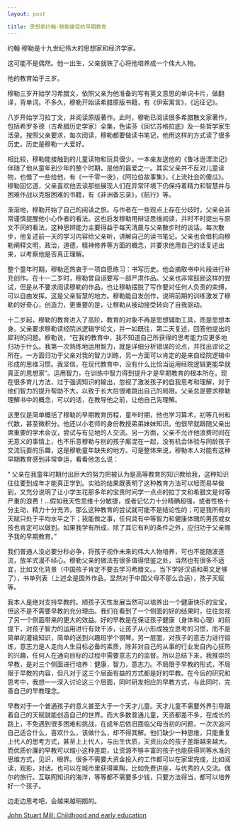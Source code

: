 ```yaml
---
layout: post

title: 思想家约翰·穆勒接受的早期教育
---
```


约翰·穆勒是十九世纪伟大的思想家和经济学家。

这可能不是偶然。他一出生，父亲就铁了心将他培养成一个伟大人物。

他的教育始于三岁。

穆勒三岁开始学习希腊文，依照父亲为他准备的写有英文意思的单词卡片，做翻译，背单词。不多久，穆勒开始读希腊原版书籍，有《伊索寓言》，《远征记》。

八岁开始学习拉丁文，并阅读原版著作。此时，穆勒已阅读很多希腊散文家著作，包括希罗多德（古希腊历史学家）全集，色诺芬《回忆苏格拉底》及一些哲学家生活录。按照父亲要求，每次阅读，穆勒都要做读书笔记，他用这样的方式读了很多历史。历史是穆勒一大爱好。

相比较，穆勒能接触到的儿童读物和玩具很少。一本亲友送他的《鲁冰逊漂流记》伴随了他从童年到少年的整个时期，是他的最爱之一。其实父亲并不反对儿童读物，也借了一些给他，有《一千零一夜》，《阿拉伯故事集》，《上流社会的傻瓜》。穆勒回忆道，父亲喜欢他去读那些展现人们在异常环境下仍保持着精力和智慧并与困难作战以克服困难的书籍，有《非洲备忘录》，《航行》等。

渐渐地，穆勒开始了自己的阅读之旅。与作者在一些观点上存在分歧时，父亲会非常谨慎提醒他小心作者的看法。这也启发穆勒用辩证思维阅读，并时不时提出与原文不同的看法，这种思辨能力主要得益于每天清晨与父亲散步时的谈话。每次散步，他复述前一天的学习内容给父亲听，讲解自己的读书笔记。父亲也会借机向穆勒阐释文明，政治，道德，精神修养等方面的概念，并要求他用自己的话复述出来，以考察他是否真正理解。

整个童年时期，穆勒还热衷于一项自愿练习：书写历史。他会摘取书中片段进行补充创作。在十一二岁时，穆勒曾自诩要写一部严肃作品。父亲也非常鼓励这样的尝试，但是从不要求阅读穆勒的作品，也让穆勒摆脱了写作要对任何人负责的束缚，可以自由发挥。这是父亲智慧的地方。穆勒能自发创作，说明前期的训练激发了穆勒的好奇心，创造力，更重要的是，让穆勒从被动接受转向了自我驱动。

十二岁起，穆勒的教育进入了高阶，教育的对象不再是思想辅助工具，而是思想本身。父亲要求穆勒读经院派逻辑学论文，并一如既往，第二天复述，回答他提出的犀利的问题。穆勒说，“在我的教育中，我不知道自己所获得的思考能力应更多地归功于什么。我第一次熟练地运用智力，就是详细分析错误的论点，并找出谬论之所在。一方面归功于父亲对我的智力训练，另一方面可以肯定的是来自经院逻辑中形成的思维习惯。我坚信，在现代教育中，没有什么比恰当运用经院逻辑更能早就真正的思想家”。运用智力，在训练中智力得到提升才是早期教育的根本所在。现在很多育儿方法，过于强调知识的输出，忽视了激发孩子的自我思考和理解，对于他们智力的提升帮助不大。以致于长大后很难跳出自己的局限。父亲总是要求穆勒理解书中的概念，可以的话，在教导他之前，让他自己先理解。

这里仅是简单概括了穆勒的早期教育历程，童年时期，他也学习算术，初等几何和代数，甚至微积分。他还以小老师的身份教授弟弟妹妹知识。他很早就跟随父亲出席重要的学术会议，尝试与有见地的人交流。另一方面，父亲不允许他浪费时间在无意义的事情上，也不乐意穆勒与别的孩子厮混在一起，没有机会体验与同龄孩子交流玩耍的乐趣，这是穆勒童年缺失的地方。可是整体来说，穆勒本人对能有这种早期教育感到非常幸运，看看他怎么说：

“ 父亲在我童年时期付出巨大的努力把被认为是高等教育的知识教给我，这种知识往往要到成年才能真正学到。实验的结果既表明了这种教育方法可以轻而易举做到，又充分说明了让小学生花那多年的宝贵时间学一点点的拉丁文和希腊文是何等严重的浪费！...假如我天性思维十分敏捷，或者记忆力十分精确超强，或者性格十分主动，精力十分充沛，那么这种教育的尝试就可能不是结论性的；可是我所有的天赋只处于平均水平之下；我能做之事，任何具有中等智力和健康体魄的男孩或女孩也肯定可以做到。如果我学有所成，除了其它有利的条件之外，应归功于父亲赐予我的早期教育。”

我们普通人没必要分秒必争，将孩子视作未来的伟大人物培养，可也不能随波逐流，放羊式漫不经心。穆勒父亲的做法有很多值得借鉴之处，当然也有很多不适宜，比如文化背景（中国孩子肯定不要去学习希腊文。。当下学好汉语和英文足够了），书单列表（上述全是国外作品，显然对于中国父母不那么合适），孩子天赋等。

我本人是绝对支持早教的。顺孩子天性发展当然可以培养出一个健康快乐的宝宝，但这不是不需要早教的充分理由。我们在看到了一个侧面的好的结果时，往往忽视了另一个侧面带来的更大的效益。好的早教是在保证孩子健康（身体和心理）的前提下，对孩子智力的运用进行有效干涉，让孩子从小形成独立思考的习惯，而不是简单的灌输知识，简单的送到兴趣班学个钢琴。另一层面，对孩子的意志力进行锻炼，意志力是人走向人生目标必备的素质，除非对自己的从事的行业发自内心狂热的兴趣，任何人在通向目标的过程中需要意志力的监督。所以总结下来，我推崇的早教，是对三个侧面进行培养：健康，智力，意志力。不局限于早教的形式，不局限于早教的内容，但凡对于这三个层面有益的方式都是好的早教。在今后的研究和思考中，我想一一深入讨论这三个层面，同时研发相应的早教方式，与此同时，完善自己的早教理念。

早教对于一个普通孩子的意义甚至大于一个天才儿童。天才儿童不需要外界引导跟着自己的天赋就能创造自己的世界。而大多数普通儿童，天资都差不多，在成长的路上，不免遇到很多困难和挑战，在成年后依旧面临父母当初的问题，一次次追问自己适合什么，喜欢什么，该做什么，却不得其解。他们缺少一种思维，只能重复上代人的思考方式，甚至上上代人，与出生优质，天资出众的孩子差距越来越大。而优质价廉的早教可以缩小这种差距，让资源不够丰富的孩子也能获得同等水准的思维方式，见识，眼界。很多不需要大资金投入的工作都可以在家里完成，比如阅读，观影，对话。也可以在城市里获得熏陶，比如免费讲座，与优秀的人交流。偶尔的旅行。互联网知识的海洋，等等都不需要多少钱，只要方法得当，都可以培养好一个孩子。

边走边思考吧，会越来越明朗的。






[John Stuart Mill: Childhood and early education](http://www.bartleby.com/25/1/1.html)

